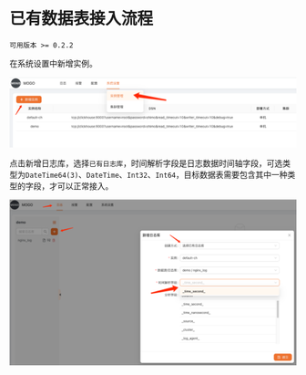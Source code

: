 # 已有数据表接入流程

`可用版本 >= 0.2.2`

在系统设置中新增实例。

![img.png](../../images/instance-manager.png)

点击新增日志库，选择`已有日志库`，时间解析字段是日志数据时间轴字段，可选类型为`DateTime64(3)`、`DateTime`、`Int32`、`Int64`，目标数据表需要包含其中一种类型的字段，才可以正常接入。

![img.png](../../images/exist-table-choice.png)
